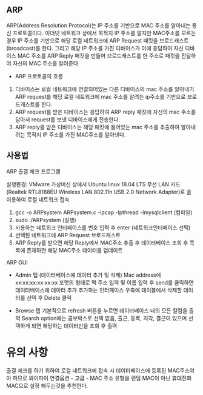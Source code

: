 ## ARP
ARP(Address Resolution Protocol)는 IP 주소를 기반으로 MAC 주소를 알아내는 통신 프로토콜이다. 이더넷 네트워크 상에서 목적지 IP 주소를 알지만 MAC주소를 모르는 경우 IP 주소를 기반으로 해당 로컬 네트워크에 ARP Request 패킷을 브로드캐스트 (broadcast)를 한다. 그리고 해당 IP 주소를 가진 디바이스가 이에 응답하여 자신 디바이스 MAC 주소를 ARP Reply 패킷을 만들어 브로드캐스트를 한 주소로 패킷을 전달하여 자신의 MAC 주소를 알려준다

- ARP 프로토콜의 흐름
1. 디바이스는 로컬 네트워크에 연결되어있는 다른 디바이스의 mac 주소를 알아내기 ARP request를 해당 로컬 네트워크에 mac 주소를 알려는 ip주소를 기반으로 브로드캐스트를 한다.
2. ARP request를 받은 디바이스는 응답하여 ARP reply 패킷에 자신의 mac 주소를 담아서 request를 보낸 디바이스에게 전송한다.
3. ARP reply를 받은 디바이스는 해당 패킷에 들어있는 mac 주소를 추출하여 알아내려는 목적지 IP 주소를 가진 MAC주소를 알아낸다.

## 사용법
ARP 출결 체크 프로그램

실행환경: VMware 가상머신 상에서 Ubuntu linux 18.04 LTS 무선 LAN 카드(Realtek RTL8188EU Wireless LAN 802.11n USB 2.0 Network Adapter)로 을 이용하여 로컬 네트워크 접속

1. gcc -o ARPsystem ARPsystem.c -lpcap -lpthread -lmysqlclient (컴파일)
2. sudo ./ARPsystem (실행)
3. 사용하는 네트워크 인터페이스를 번호 입력 후 enter (네트워크인터페이스 선택)
4. 선택된 네트워크에 ARP Request 브로드캐스트
5. ARP Reply를 받으면 해당 Reply에서 MAC주소 추출 후 데이터베이스 조회 후 목록에 존재하면 해당 MAC주소 데이터를 업데이트

ARP GUI
* Admin 탭 (데이터베이스에 데이터 추가 및 삭제)
  Mac address에 xx:xx:xx:xx:xx:xx 포맷의 형태로 맥 주소 입력 및 이름 입력 후 send를 클릭하면 데이터베이스에 데이터 추가
  추가하는 인터페이스 우측에 테이블에서 삭제할 데이터를 선택 후 Delete 클릭

* Browse 탭
 기본적으로 refresh 버튼을 누르면 데이터베이스 내의 모든 칼럼을 출력
 Search option에는 콤보박스로 선택 없음, 출근, 등록, 지각, 결근이 있으며 선택하게 되면 해당하는 데이터만을 조회 후 출력


# 유의 사항
출결 체크를 하기 위하여 로컬 네트워크에 접속 시 데이터베이스에 등록된 MAC주소여야 하므로 와이파이 연결옵션 - 고급 - MAC 주소 유형을 랜덤 MAC이 아닌 휴대전화 MAC으로 설정 해두는것을 추천한다.
